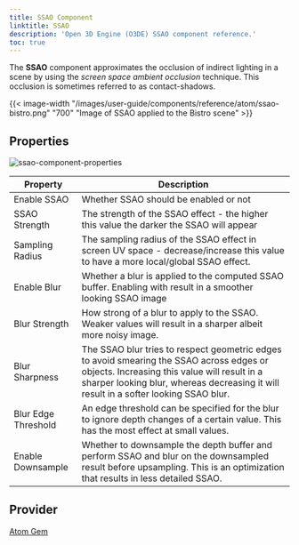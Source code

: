 ```yaml
---
title: SSAO Component
linktitle: SSAO
description: 'Open 3D Engine (O3DE) SSAO component reference.'
toc: true
---
```


The **SSAO** component approximates the occlusion of indirect lighting in a scene by using the *screen space ambient occlusion* technique. This occlusion is sometimes referred to as contact-shadows. 

{{< image-width "/images/user-guide/components/reference/atom/ssao-bistro.png" "700" "Image of SSAO applied to the Bistro scene" >}}

## Properties

![ssao-component-properties](/images/user-guide/components/reference/atom/ssao-component.jpg)

| Property | Description |
|-|-|
| Enable SSAO | Whether SSAO should be enabled or not |
| SSAO Strength | The strength of the SSAO effect - the higher this value the darker the SSAO will appear |
| Sampling Radius | The sampling radius of the SSAO effect in screen UV space - decrease/increase this value to have a more local/global SSAO effect. |
| Enable Blur | Whether a blur is applied to the computed SSAO buffer. Enabling with result in a smoother looking SSAO image |
| Blur Strength | How strong of a blur to apply to the SSAO. Weaker values will result in a sharper albeit more noisy image. |
| Blur Sharpness | The SSAO blur tries to respect geometric edges to avoid smearing the SSAO across edges or objects. Increasing this value will result in a sharper looking blur, whereas decreasing it will result in a softer looking SSAO blur. |
| Blur Edge Threshold | An edge threshold can be specified for the blur to ignore depth changes of a certain value. This has the most effect at small values. |
| Enable Downsample | Whether to downsample the depth buffer and perform SSAO and blur on the downsampled result before upsampling. This is an optimization that results in less detailed SSAO. |

## Provider ##

[Atom Gem](/docs/user-guide/gems/reference/rendering/atom/atom/)
